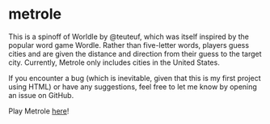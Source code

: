 # metrole

This is a spinoff of Worldle by @teuteuf, which was itself inspired by the popular word game Wordle. Rather than five-letter words, players guess cities and are given the distance and direction from their guess to the target city. Currently, Metrole only includes cities in the United States. 

If you encounter a bug (which is inevitable, given that this is my first project using HTML) or have any suggestions, feel free to let me know by opening an issue on GitHub. 

Play Metrole [here](davidliu99.github.io/metrole)!
